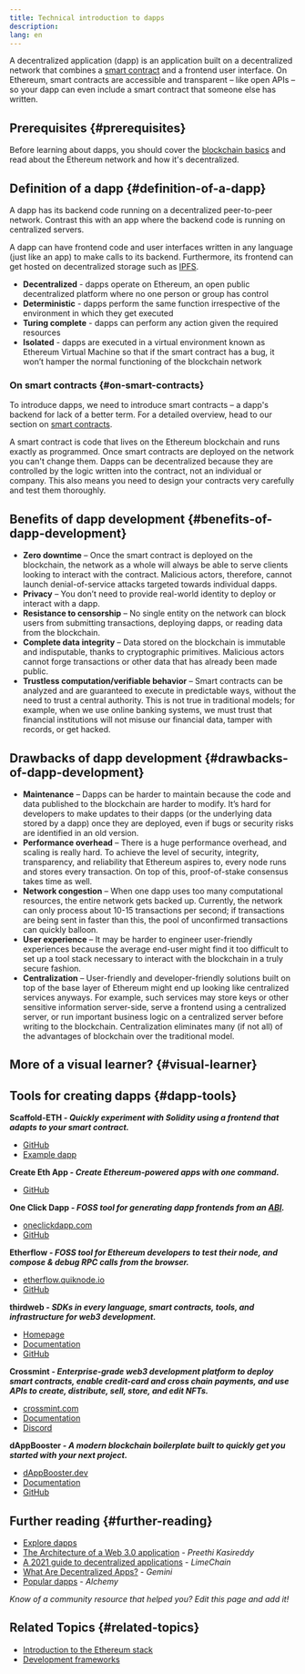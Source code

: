 ```yaml
---
title: Technical introduction to dapps
description:
lang: en
---
```


A decentralized application (dapp) is an application built on a decentralized network that combines a [smart contract](/developers/docs/smart-contracts/) and a frontend user interface. On Ethereum, smart contracts are accessible and transparent – like open APIs – so your dapp can even include a smart contract that someone else has written.

## Prerequisites {#prerequisites}

Before learning about dapps, you should cover the [blockchain basics](/developers/docs/intro-to-ethereum/) and read about the Ethereum network and how it's decentralized.

## Definition of a dapp {#definition-of-a-dapp}

A dapp has its backend code running on a decentralized peer-to-peer network. Contrast this with an app where the backend code is running on centralized servers.

A dapp can have frontend code and user interfaces written in any language (just like an app) to make calls to its backend. Furthermore, its frontend can get hosted on decentralized storage such as [IPFS](https://ipfs.io/).

- **Decentralized** - dapps operate on Ethereum, an open public decentralized platform where no one person or group has control
- **Deterministic** - dapps perform the same function irrespective of the environment in which they get executed
- **Turing complete** - dapps can perform any action given the required resources
- **Isolated** - dapps are executed in a virtual environment known as Ethereum Virtual Machine so that if the smart contract has a bug, it won’t hamper the normal functioning of the blockchain network

### On smart contracts {#on-smart-contracts}

To introduce dapps, we need to introduce smart contracts – a dapp's backend for lack of a better term. For a detailed overview, head to our section on [smart contracts](/developers/docs/smart-contracts/).

A smart contract is code that lives on the Ethereum blockchain and runs exactly as programmed. Once smart contracts are deployed on the network you can't change them. Dapps can be decentralized because they are controlled by the logic written into the contract, not an individual or company. This also means you need to design your contracts very carefully and test them thoroughly.

## Benefits of dapp development {#benefits-of-dapp-development}

- **Zero downtime** – Once the smart contract is deployed on the blockchain, the network as a whole will always be able to serve clients looking to interact with the contract. Malicious actors, therefore, cannot launch denial-of-service attacks targeted towards individual dapps.
- **Privacy** – You don’t need to provide real-world identity to deploy or interact with a dapp.
- **Resistance to censorship** – No single entity on the network can block users from submitting transactions, deploying dapps, or reading data from the blockchain.
- **Complete data integrity** – Data stored on the blockchain is immutable and indisputable, thanks to cryptographic primitives. Malicious actors cannot forge transactions or other data that has already been made public.
- **Trustless computation/verifiable behavior** – Smart contracts can be analyzed and are guaranteed to execute in predictable ways, without the need to trust a central authority. This is not true in traditional models; for example, when we use online banking systems, we must trust that financial institutions will not misuse our financial data, tamper with records, or get hacked.

## Drawbacks of dapp development {#drawbacks-of-dapp-development}

- **Maintenance** – Dapps can be harder to maintain because the code and data published to the blockchain are harder to modify. It’s hard for developers to make updates to their dapps (or the underlying data stored by a dapp) once they are deployed, even if bugs or security risks are identified in an old version.
- **Performance overhead** – There is a huge performance overhead, and scaling is really hard. To achieve the level of security, integrity, transparency, and reliability that Ethereum aspires to, every node runs and stores every transaction. On top of this, proof-of-stake consensus takes time as well.
- **Network congestion** – When one dapp uses too many computational resources, the entire network gets backed up. Currently, the network can only process about 10-15 transactions per second; if transactions are being sent in faster than this, the pool of unconfirmed transactions can quickly balloon.
- **User experience** – It may be harder to engineer user-friendly experiences because the average end-user might find it too difficult to set up a tool stack necessary to interact with the blockchain in a truly secure fashion.
- **Centralization** – User-friendly and developer-friendly solutions built on top of the base layer of Ethereum might end up looking like centralized services anyways. For example, such services may store keys or other sensitive information server-side, serve a frontend using a centralized server, or run important business logic on a centralized server before writing to the blockchain. Centralization eliminates many (if not all) of the advantages of blockchain over the traditional model.

## More of a visual learner? {#visual-learner}

<YouTube id="F50OrwV6Uk8" />

## Tools for creating dapps {#dapp-tools}

**Scaffold-ETH _- Quickly experiment with Solidity using a frontend that adapts to your smart contract._**

- [GitHub](https://github.com/scaffold-eth/scaffold-eth-2)
- [Example dapp](https://punkwallet.io/)

**Create Eth App _- Create Ethereum-powered apps with one command._**

- [GitHub](https://github.com/paulrberg/create-eth-app)

**One Click Dapp _- FOSS tool for generating dapp frontends from an [ABI](/glossary/#abi)._**

- [oneclickdapp.com](https://oneclickdapp.com)
- [GitHub](https://github.com/oneclickdapp/oneclickdapp-v1)

**Etherflow _- FOSS tool for Ethereum developers to test their node, and compose & debug RPC calls from the browser._**

- [etherflow.quiknode.io](https://etherflow.quiknode.io/)
- [GitHub](https://github.com/abunsen/etherflow)

**thirdweb _- SDKs in every language, smart contracts, tools, and infrastructure for web3 development._**

- [Homepage](https://thirdweb.com/)
- [Documentation](https://portal.thirdweb.com/)
- [GitHub](https://github.com/thirdweb-dev/)

**Crossmint _- Enterprise-grade web3 development platform to deploy smart contracts, enable credit-card and cross chain payments, and use APIs to create, distribute, sell, store, and edit NFTs._**

- [crossmint.com](https://www.crossmint.com)
- [Documentation](https://docs.crossmint.com)
- [Discord](https://discord.com/invite/crossmint)

**dAppBooster _- A modern blockchain boilerplate built to quickly get you started with your next project._**

- [dAppBooster.dev](https://dappbooster.dev/)
- [Documentation](https://docs.dappbooster.dev/)
- [GitHub](https://github.com/bootnodedev/dappbooster/)

## Further reading {#further-reading}

- [Explore dapps](/apps)
- [The Architecture of a Web 3.0 application](https://www.preethikasireddy.com/post/the-architecture-of-a-web-3-0-application) - _Preethi Kasireddy_
- [A 2021 guide to decentralized applications](https://limechain.tech/blog/what-are-dapps-the-2021-guide/) - _LimeChain_
- [What Are Decentralized Apps?](https://www.gemini.com/cryptopedia/decentralized-applications-defi-dapps) - _Gemini_
- [Popular dapps](https://www.alchemy.com/dapps) - _Alchemy_

_Know of a community resource that helped you? Edit this page and add it!_

## Related Topics {#related-topics}

- [Introduction to the Ethereum stack](/developers/docs/ethereum-stack/)
- [Development frameworks](/developers/docs/frameworks/)
